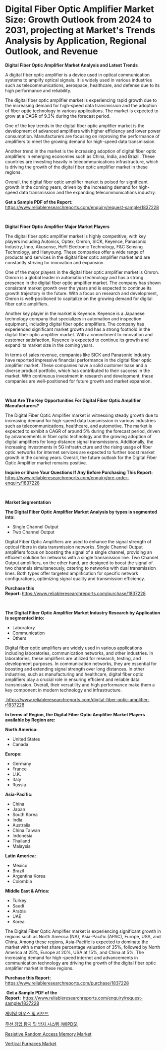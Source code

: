 <p><h1>Digital Fiber Optic Amplifier Market Size: Growth Outlook from 2024 to 2031, projecting at Market's Trends Analysis by Application, Regional Outlook, and Revenue</h1></p><p><strong>Digital Fiber Optic Amplifier Market Analysis and Latest Trends</strong></p>
<p><p>A digital fiber optic amplifier is a device used in optical communication systems to amplify optical signals. It is widely used in various industries such as telecommunications, aerospace, healthcare, and defense due to its high performance and reliability.</p><p>The digital fiber optic amplifier market is experiencing rapid growth due to the increasing demand for high-speed data transmission and the adoption of fiber optic technology in various applications. The market is expected to grow at a CAGR of 9.3% during the forecast period.</p><p>One of the key trends in the digital fiber optic amplifier market is the development of advanced amplifiers with higher efficiency and lower power consumption. Manufacturers are focusing on improving the performance of amplifiers to meet the growing demand for high-speed data transmission.</p><p>Another trend in the market is the increasing adoption of digital fiber optic amplifiers in emerging economies such as China, India, and Brazil. These countries are investing heavily in telecommunications infrastructure, which is driving the growth of the digital fiber optic amplifier market in these regions.</p><p>Overall, the digital fiber optic amplifier market is poised for significant growth in the coming years, driven by the increasing demand for high-speed data transmission and the expanding telecommunications industry.</p></p>
<p><strong>Get a Sample PDF of the Report:&nbsp;</strong> <a href="https://www.reliableresearchreports.com/enquiry/request-sample/1837228">https://www.reliableresearchreports.com/enquiry/request-sample/1837228</a></p>
<p>&nbsp;</p>
<p><strong>Digital Fiber Optic Amplifier Major Market Players</strong></p>
<p><p>The digital fiber optic amplifier market is highly competitive, with key players including Autonics, Optex, Omron, SICK, Keyence, Panasonic Industry, Inno, Akusense, HeYi Electronic Technology, F&C Sensing Technology, and Hanyoung. These companies offer a wide range of products and services in the digital fiber optic amplifier market and are constantly striving for innovation and expansion.</p><p>One of the major players in the digital fiber optic amplifier market is Omron. Omron is a global leader in automation technology and has a strong presence in the digital fiber optic amplifier market. The company has shown consistent market growth over the years and is expected to continue its growth trajectory in the future. With a focus on research and development, Omron is well-positioned to capitalize on the growing demand for digital fiber optic amplifiers.</p><p>Another key player in the market is Keyence. Keyence is a Japanese technology company that specializes in automation and inspection equipment, including digital fiber optic amplifiers. The company has experienced significant market growth and has a strong foothold in the digital fiber optic amplifier market. With a commitment to innovation and customer satisfaction, Keyence is expected to continue its growth and expand its market size in the coming years.</p><p>In terms of sales revenue, companies like SICK and Panasonic Industry have reported impressive financial performance in the digital fiber optic amplifier market. These companies have a solid customer base and a diverse product portfolio, which has contributed to their success in the market. With continuous investment in research and development, these companies are well-positioned for future growth and market expansion.</p></p>
<p>&nbsp;</p>
<p><strong>What Are The Key Opportunities For Digital Fiber Optic Amplifier Manufacturers?</strong></p>
<p><p>The Digital Fiber Optic Amplifier market is witnessing steady growth due to increasing demand for high-speed data transmission in various industries such as telecommunications, healthcare, and automotive. The market is expected to exhibit a CAGR of around 5% during the forecast period, driven by advancements in fiber optic technology and the growing adoption of digital amplifiers for long-distance signal transmissions. Additionally, the increasing investments in 5G infrastructure and the rising usage of fiber optic networks for internet services are expected to further boost market growth in the coming years. Overall, the future outlook for the Digital Fiber Optic Amplifier market remains positive.</p></p>
<p><strong>Inquire or Share Your Questions If Any Before Purchasing This Report:</strong> <a href="https://www.reliableresearchreports.com/enquiry/pre-order-enquiry/1837228">https://www.reliableresearchreports.com/enquiry/pre-order-enquiry/1837228</a></p>
<p>&nbsp;</p>
<p><strong>Market Segmentation</strong></p>
<p><strong>The Digital Fiber Optic Amplifier Market Analysis by types is segmented into:</strong></p>
<p><ul><li>Single Channel Output</li><li>Two Channel Output</li></ul></p>
<p><p>Digital Fiber Optic Amplifiers are used to enhance the signal strength of optical fibers in data transmission networks. Single Channel Output amplifiers focus on boosting the signal of a single channel, providing an efficient solution for networks with a single transmission line. Two Channel Output amplifiers, on the other hand, are designed to boost the signal of two channels simultaneously, catering to networks with dual transmission lines. Both types offer targeted amplification for specific network configurations, optimizing signal quality and transmission efficiency.</p></p>
<p><strong>Purchase this Report:&nbsp;</strong><a href="https://www.reliableresearchreports.com/purchase/1837228">https://www.reliableresearchreports.com/purchase/1837228</a></p>
<p>&nbsp;</p>
<p><strong>The Digital Fiber Optic Amplifier Market Industry Research by Application is segmented into:</strong></p>
<p><ul><li>Laboratory</li><li>Communication</li><li>Others</li></ul></p>
<p><p>Digital fiber optic amplifiers are widely used in various applications including laboratories, communication networks, and other industries. In laboratories, these amplifiers are utilized for research, testing, and development purposes. In communication networks, they are essential for boosting and extending signal strength over long distances. In other industries, such as manufacturing and healthcare, digital fiber optic amplifiers play a crucial role in ensuring efficient and reliable data transmission. Overall, their versatility and high performance make them a key component in modern technology and infrastructure.</p></p>
<p><a href="https://www.reliableresearchreports.com/digital-fiber-optic-amplifier-r1837228">&nbsp;https://www.reliableresearchreports.com/digital-fiber-optic-amplifier-r1837228</a></p>
<p><strong>In terms of Region, the Digital Fiber Optic Amplifier Market Players available by Region are:</strong></p>
<p>
    <p> <strong> North America: </strong>
        <ul>
            <li>United States</li>
            <li>Canada</li>
        </ul>
        </p> 
    <p> <strong> Europe: </strong>
        <ul>
            <li>Germany</li>
            <li>France</li>
            <li>U.K.</li>
            <li>Italy</li>
            <li>Russia</li>
        </ul>
        </p> 
    <p> <strong> Asia-Pacific: </strong>
        <ul>
            <li>China</li>
            <li>Japan</li>
            <li>South Korea</li>
            <li>India</li>
            <li>Australia</li>
            <li>China Taiwan</li>
            <li>Indonesia</li>
            <li>Thailand</li>
            <li>Malaysia</li>
        </ul>
        </p> 
    <p> <strong> Latin America: </strong>
        <ul>
            <li>Mexico</li>
            <li>Brazil</li>
            <li>Argentina Korea</li>
            <li>Colombia</li>
        </ul>
        </p> 
    <p> <strong> Middle East & Africa: </strong>
        <ul>
            <li>Turkey</li>
            <li>Saudi</li>
            <li>Arabia</li>
            <li>UAE</li>
            <li>Korea</li>
        </ul>
    </p>
    </p>
<p><p>The Digital Fiber Optic Amplifier market is experiencing significant growth in regions such as North America (NA), Asia-Pacific (APAC), Europe, USA, and China. Among these regions, Asia-Pacific is expected to dominate the market with a market share percentage valuation of 35%, followed by North America at 25%, Europe at 20%, USA at 15%, and China at 5%. The increasing demand for high-speed internet and advancements in communication technology are driving the growth of the digital fiber optic amplifier market in these regions.</p></p>
<p><strong>Purchase this Report: </strong><a href="https://www.reliableresearchreports.com/purchase/1837228">https://www.reliableresearchreports.com/purchase/1837228</a></p>
<p>&nbsp;<strong>Get a Sample PDF of the Report:&nbsp;&nbsp;</strong><a href="https://www.reliableresearchreports.com/enquiry/request-sample/1837228">https://www.reliableresearchreports.com/enquiry/request-sample/1837228</a></p>
<p><strong></strong></p>
<p><p><a href="https://github.com/mpodehpw07370073/Market-Research-Report-List-2/blob/main/1307078157893.md">게이밍 마우스 및 키보드</a></p><p><a href="https://github.com/nicholasellison0076890/Market-Research-Report-List-1/blob/main/9145816157892.md">무선 침입 탐지 및 방지 시스템 (WIPDS)</a></p><p><a href="https://github.com/airdrophunter675/Market-Research-Report-List-1/blob/main/resistive-random-access-memory-market.md">Resistive Random Access Memory Market</a></p><p><a href="https://github.com/aafbctfl75/Market-Research-Report-List-1/blob/main/vertical-furnaces-market.md">Vertical Furnaces Market</a></p></p>